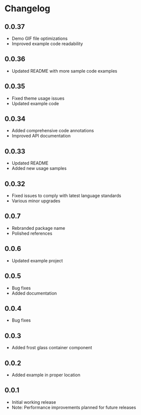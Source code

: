 # Changelog

## 0.0.37
- Demo GIF file optimizations
- Improved example code readability

## 0.0.36
- Updated README with more sample code examples

## 0.0.35
- Fixed theme usage issues
- Updated example code

## 0.0.34
- Added comprehensive code annotations
- Improved API documentation

## 0.0.33
- Updated README
- Added new usage samples

## 0.0.32
- Fixed issues to comply with latest language standards
- Various minor upgrades

## 0.0.7
- Rebranded package name
- Polished references

## 0.0.6
- Updated example project

## 0.0.5
- Bug fixes
- Added documentation

## 0.0.4
- Bug fixes

## 0.0.3
- Added frost glass container component

## 0.0.2
- Added example in proper location

## 0.0.1
- Initial working release
- Note: Performance improvements planned for future releases
